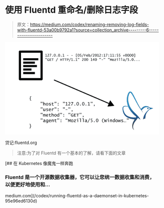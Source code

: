 # 使用 Fluentd 重命名/删除日志字段

> 原文：<https://medium.com/codex/renaming-removing-log-fields-with-fluentd-53a00b9792a1?source=collection_archive---------6----------------------->

![](img/fc5b67a4d682ef08f9fee5632a56bc74.png)

贷记:fluentd.org

> 注意:为了对 Fluentd 有一个基本的了解，请看下面的文章

[](/codex/running-fluentd-as-a-daemonset-in-kubernetes-95e96ed6130d) [## 在 Kubernetes 像魔鬼一样奔跑

### Fluentd 是一个开源数据收集器，它可以让您统一数据收集和消费，以便更好地使用和…

medium.com](/codex/running-fluentd-as-a-daemonset-in-kubernetes-95e96ed6130d)